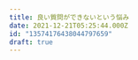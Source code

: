 ```yaml
---
title: 良い質問ができないという悩み
date: 2021-12-21T05:25:44.000Z
id: "13574176438044797659"
draft: true
---
```

